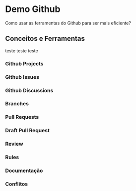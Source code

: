 # Demo Github

Como usar as ferramentas do Github para ser mais eficiente?

## Conceitos e Ferramentas

teste teste teste

### Github Projects

### Github Issues

### Github Discussions

### Branches

### Pull Requests

### Draft Pull Request

### Review

### Rules

### Documentação

### Conflitos
